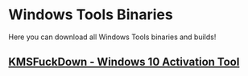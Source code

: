 # Windows Tools Binaries

Here you can download all Windows Tools binaries and builds!

## [KMSFuckDown - Windows 10 Activation Tool](https://github.com/Fonlogen/Windows-Tools-Binaries/Software/KMSFuckDown.md)

